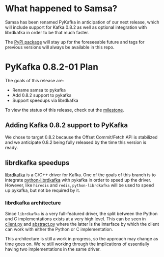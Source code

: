 # What happened to Samsa?

Samsa has been renamed PyKafka in anticipation of our next release, which will
include support for Kafka 0.8.2 as well as optional integration with
librdkafka in order to be that much faster.

The [PyPI package](https://pypi.python.org/pypi/samsa/0.3.11) will stay up for
the foreseeable future and tags for previous versions will always be
available in this repo.

# PyKafka 0.8.2-01 Plan

The goals of this release are:

  * Rename samsa to pykafka
  * Add 0.8.2 support to pykafka
  * Support speedups via librdkafka

To view the status of this release, check out the
[milestone](https://github.com/Parsely/pykafka/milestones/0.8.2-01).

## Adding Kafka 0.8.2 support to PyKafka

We chose to target 0.8.2 because the Offset Commit/Fetch API is stabilized
and we anticipate 0.8.2 being fully released by the time this version is ready.

## librdkafka speedups

[librdkafka](https://github.com/edenhill/librdkafka) is a C/C++ driver for
Kafka. One of the goals of this branch is to integrate
[python-librdkafka](https://bitbucket.org/yungchin/python-librdkafka) with
pykafka in order to speed up the driver. However, like `hiredis` and `redis`,
`python-librdkafka` will be used to speed up pykafka, but not be required by it.

### librdkafka architecture

Since `librdkafka` is a very full-featured driver, the split between the Python
and C implementations exists at a very high level.  This can be seen in
[client.py](samsa/client.py) and [abstract.py](samsa/abstract.py) where the latter
is the interface by which the client can work with either the Python or
C implementation.

This architecture is still a work in progress, so the approach may change as
time goes on.  We're still working through the implications of essentially
having two implementations in the same driver.
